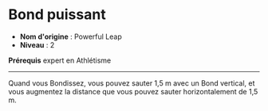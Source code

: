 # Bond puissant

 * **Nom d'origine** : Powerful Leap
 * **Niveau** : 2


<p><strong>Prérequis</strong> expert en Athlétisme</p>
<hr>
<p>Quand vous Bondissez, vous pouvez sauter 1,5 m avec un Bond vertical, et vous augmentez la distance que vous pouvez sauter horizontalement de 1,5 m.</p>